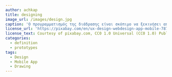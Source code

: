 ```yaml
---
author: achkap
title: designing
image_url: /images/design.jpg
caption: 'O προγραμματισμός της διάδρασης είναι σκόπιμο να ξεκινήσει από ένα σύντομο αφηγηματικό σενάριο, το οποίο θα συνοδεύεται από μερικές ενδεικτικές οθόνες.'
license_url: 'https://pixabay.com/en/ux-design-webdesign-app-mobile-787980/'
license_text: Courtesy of pixabay.com, CC0 1.0 Universal (CC0 1.0) Public Domain Dedication
categories:
  - definition
  - prototypes
tags:
  - Design
  - Mobile App
  - Drawing
---
```

